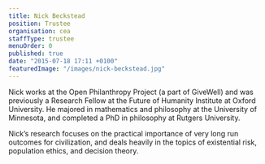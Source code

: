 ```yaml
---
title: Nick Beckstead
position: Trustee
organisation: cea
staffType: trustee
menuOrder: 0
published: true
date: "2015-07-18 17:11 +0100"
featuredImage: "/images/nick-beckstead.jpg"
---
```


Nick works at the Open Philanthropy Project (a part of GiveWell) and was previously a Research Fellow at the Future of Humanity Institute at Oxford University. He majored in mathematics and philosophy at the University of Minnesota, and completed a PhD in philosophy at Rutgers University.

Nick’s research focuses on the practical importance of very long run outcomes for civilization, and deals heavily in the topics of existential risk, population ethics, and decision theory.
